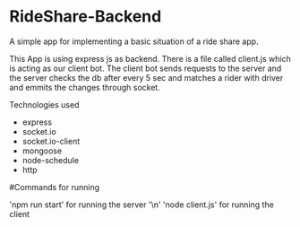 # RideShare-Backend

A simple app for implementing a basic situation of a ride share app.

This App is using express js  as backend. 
There is a file called client.js which is acting as our client bot. The client bot sends requests to the server and the server checks the db after every 5 sec and matches 
a rider with driver and emmits the changes through socket.

Technologies used

* express
* socket.io
* socket.io-client
* mongoose
* node-schedule
* http

#Commands for running

'npm run start' for running the server '\n'
'node client.js' for running the client

